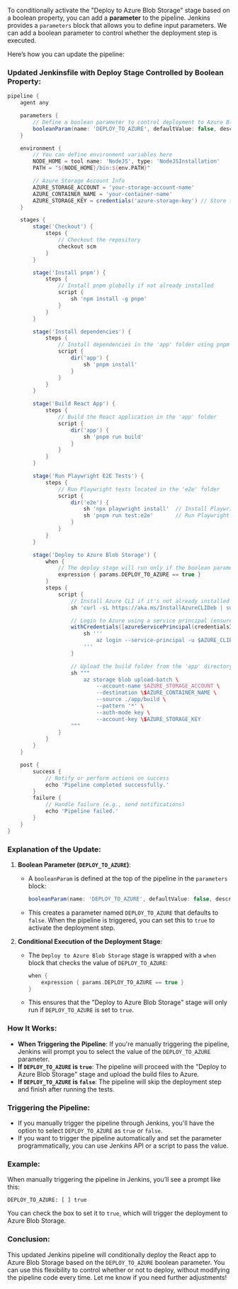 To conditionally activate the "Deploy to Azure Blob Storage" stage based on a boolean property, you can add a **parameter** to the pipeline. Jenkins provides a `parameters` block that allows you to define input parameters. We can add a boolean parameter to control whether the deployment step is executed.

Here’s how you can update the pipeline:

### Updated Jenkinsfile with Deploy Stage Controlled by Boolean Property:

```groovy
pipeline {
    agent any

    parameters {
        // Define a boolean parameter to control deployment to Azure Blob Storage
        booleanParam(name: 'DEPLOY_TO_AZURE', defaultValue: false, description: 'Set to true to deploy the React app to Azure Blob Storage')
    }

    environment {
        // You can define environment variables here
        NODE_HOME = tool name: 'NodeJS', type: 'NodeJSInstallation'
        PATH = "${NODE_HOME}/bin:${env.PATH}"

        // Azure Storage Account Info
        AZURE_STORAGE_ACCOUNT = 'your-storage-account-name'
        AZURE_CONTAINER_NAME = 'your-container-name'
        AZURE_STORAGE_KEY = credentials('azure-storage-key') // Store the Azure storage key as Jenkins secret
    }

    stages {
        stage('Checkout') {
            steps {
                // Checkout the repository
                checkout scm
            }
        }

        stage('Install pnpm') {
            steps {
                // Install pnpm globally if not already installed
                script {
                    sh 'npm install -g pnpm'
                }
            }
        }

        stage('Install dependencies') {
            steps {
                // Install dependencies in the 'app' folder using pnpm
                script {
                    dir('app') {
                        sh 'pnpm install'
                    }
                }
            }
        }

        stage('Build React App') {
            steps {
                // Build the React application in the 'app' folder
                script {
                    dir('app') {
                        sh 'pnpm run build'
                    }
                }
            }
        }

        stage('Run Playwright E2E Tests') {
            steps {
                // Run Playwright tests located in the 'e2e' folder
                script {
                    dir('e2e') {
                        sh 'npx playwright install'  // Install Playwright browsers
                        sh 'pnpm run test:e2e'       // Run Playwright E2E tests
                    }
                }
            }
        }

        stage('Deploy to Azure Blob Storage') {
            when {
                // The deploy stage will run only if the boolean parameter DEPLOY_TO_AZURE is true
                expression { params.DEPLOY_TO_AZURE == true }
            }
            steps {
                script {
                    // Install Azure CLI if it's not already installed
                    sh 'curl -sL https://aka.ms/InstallAzureCLIDeb | sudo bash'

                    // Login to Azure using a service principal (ensure you have set the credentials)
                    withCredentials([azureServicePrincipal(credentialsId: 'azure-sp-credentials')]) {
                        sh '''
                            az login --service-principal -u $AZURE_CLIENT_ID -p $AZURE_CLIENT_SECRET --tenant $AZURE_TENANT_ID
                        '''
                    }

                    // Upload the build folder from the 'app' directory to Azure Blob Storage
                    sh """
                        az storage blob upload-batch \
                            --account-name $AZURE_STORAGE_ACCOUNT \
                            --destination \$AZURE_CONTAINER_NAME \
                            --source ./app/build \
                            --pattern '*' \
                            --auth-mode key \
                            --account-key \$AZURE_STORAGE_KEY
                    """
                }
            }
        }
    }

    post {
        success {
            // Notify or perform actions on success
            echo 'Pipeline completed successfully.'
        }
        failure {
            // Handle failure (e.g., send notifications)
            echo 'Pipeline failed.'
        }
    }
}
```

### Explanation of the Update:
1. **Boolean Parameter (`DEPLOY_TO_AZURE`)**:
   - A `booleanParam` is defined at the top of the pipeline in the `parameters` block:
     ```groovy
     booleanParam(name: 'DEPLOY_TO_AZURE', defaultValue: false, description: 'Set to true to deploy the React app to Azure Blob Storage')
     ```
   - This creates a parameter named `DEPLOY_TO_AZURE` that defaults to `false`. When the pipeline is triggered, you can set this to `true` to activate the deployment step.

2. **Conditional Execution of the Deployment Stage**:
   - The `Deploy to Azure Blob Storage` stage is wrapped with a `when` block that checks the value of `DEPLOY_TO_AZURE`:
     ```groovy
     when {
         expression { params.DEPLOY_TO_AZURE == true }
     }
     ```
   - This ensures that the "Deploy to Azure Blob Storage" stage will only run if `DEPLOY_TO_AZURE` is set to `true`.

### How It Works:
- **When Triggering the Pipeline**: If you're manually triggering the pipeline, Jenkins will prompt you to select the value of the `DEPLOY_TO_AZURE` parameter.
- **If `DEPLOY_TO_AZURE` is `true`**: The pipeline will proceed with the "Deploy to Azure Blob Storage" stage and upload the build files to Azure.
- **If `DEPLOY_TO_AZURE` is `false`**: The pipeline will skip the deployment step and finish after running the tests.

### Triggering the Pipeline:
- If you manually trigger the pipeline through Jenkins, you'll have the option to select `DEPLOY_TO_AZURE` as `true` or `false`.
- If you want to trigger the pipeline automatically and set the parameter programmatically, you can use Jenkins API or a script to pass the value.

### Example:
When manually triggering the pipeline in Jenkins, you’ll see a prompt like this:

```
DEPLOY_TO_AZURE: [ ] true
```

You can check the box to set it to `true`, which will trigger the deployment to Azure Blob Storage.

### Conclusion:
This updated Jenkins pipeline will conditionally deploy the React app to Azure Blob Storage based on the `DEPLOY_TO_AZURE` boolean parameter. You can use this flexibility to control whether or not to deploy, without modifying the pipeline code every time. Let me know if you need further adjustments!
